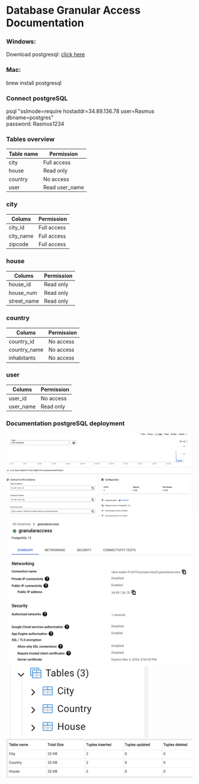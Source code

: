# Database Granular Access Documentation

### Windows:
Download postgresql: [click here](https://www.postgresql.org/download/)

### Mac:
brew install postgresql

### Connect postgreSQL
psql "sslmode=require hostaddr=34.89.136.78 user=Rasmus dbname=postgres"<br/>
password: Rasmus1234

### Tables overview
| Table name      | Permission              | 
|-----------------|-------------------------|
| city            | Full access             |
| house           | Read only               |
| country         | No access               |
| user            | Read user_name          |

### city
| Colums          | Permission              | 
|-----------------|-------------------------|
| city_id         | Full access             |
| city_name       | Full access             |
| zipcode         | Full access             |

### house
| Colums          | Permission              | 
|-----------------|-------------------------|
| house_id        | Read only               |
| house_num       | Read only               |
| street_name     | Read only               |

### country
| Colums          | Permission              | 
|-----------------|-------------------------|
| country_id      | No access               |
| country_name    | No access               |
| inhabitants     | No access               |

### user
| Colums          | Permission              | 
|-----------------|-------------------------|
| user_id         | No access               |
| user_name       | Read only               |



### Documentation postgreSQL deployment
![Alt text](image.png)
![Alt text](image-4.png)
![Alt text](image-2.png)
![Alt text](image-3.png)
